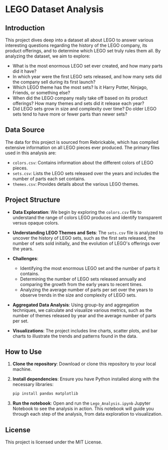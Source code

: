 
# LEGO Dataset Analysis

## Introduction

This project dives deep into a dataset all about LEGO to answer various interesting questions regarding the history of the LEGO company, its product offerings, and to determine which LEGO set truly rules them all. By analyzing the dataset, we aim to explore:

- What is the most enormous LEGO set ever created, and how many parts did it have?
- In which year were the first LEGO sets released, and how many sets did the company sell during its first launch?
- Which LEGO theme has the most sets? Is it Harry Potter, Ninjago, Friends, or something else?
- When did the LEGO company really take off based on its product offerings? How many themes and sets did it release each year?
- Did LEGO sets grow in size and complexity over time? Do older LEGO sets tend to have more or fewer parts than newer sets?

## Data Source

The data for this project is sourced from Rebrickable, which has compiled extensive information on all LEGO pieces ever produced. The primary files used in this analysis are:

- `colors.csv`: Contains information about the different colors of LEGO pieces.
- `sets.csv`: Lists the LEGO sets released over the years and includes the number of parts each set contains.
- `themes.csv`: Provides details about the various LEGO themes.

## Project Structure

- **Data Exploration**: We begin by exploring the `colors.csv` file to understand the range of colors LEGO produces and identify transparent versus opaque colors.
  
- **Understanding LEGO Themes and Sets**: The `sets.csv` file is analyzed to uncover the history of LEGO sets, such as the first sets released, the number of sets sold initially, and the evolution of LEGO's offerings over the years.

- **Challenges**:
  - Identifying the most enormous LEGO set and the number of parts it contains.
  - Determining the number of LEGO sets released annually and comparing the growth from the early years to recent times.
  - Analyzing the average number of parts per set over the years to observe trends in the size and complexity of LEGO sets.
  
- **Aggregated Data Analysis**: Using group-by and aggregation techniques, we calculate and visualize various metrics, such as the number of themes released by year and the average number of parts per set.

- **Visualizations**: The project includes line charts, scatter plots, and bar charts to illustrate the trends and patterns found in the data.

## How to Use

1. **Clone the repository**: Download or clone this repository to your local machine.
   
2. **Install dependencies**: Ensure you have Python installed along with the necessary libraries:
   ```bash
   pip install pandas matplotlib
   ```

3. **Run the notebook**: Open and run the `Lego_Analysis.ipynb` Jupyter Notebook to see the analysis in action. This notebook will guide you through each step of the analysis, from data exploration to visualization.

## License

This project is licensed under the MIT License.
